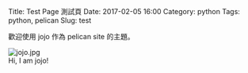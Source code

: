 Title: Test Page 測試頁 
Date: 2017-02-05 16:00
Category: python
Tags: python, pelican
Slug: test

歡迎使用 jojo 作為 pelican site 的主題。

<div class="uk-thumbnail uk-thumbnail-small">
    <img src="{attach}images/jojo.jpg" alt="jojo.jpg">
    <div class="uk-thumbnail-caption"> Hi, I am jojo! </div>
</div>